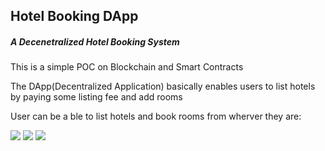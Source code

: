 ## Hotel Booking DApp
##### A Decenetralized Hotel Booking System
<p>This is a simple POC on Blockchain and Smart Contracts</p> 
<p>The DApp(Decentralized Application) basically enables users to list hotels by paying some listing fee and add rooms</p>
<p>User can be a ble to list hotels and book rooms from wherver they are:</p>

<img src="../screenshots/dapp1.png"/>
<img src="../screenshote/dapp2.png"/>
<img src="../screenshots/dapp3.png"/>